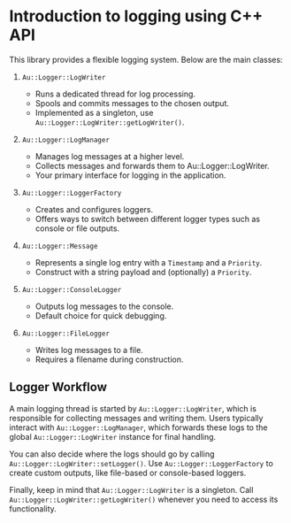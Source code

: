 # Introduction to logging using C++ API

This library provides a flexible logging system. Below are the main classes:

1. `Au::Logger::LogWriter`
   - Runs a dedicated thread for log processing.
   - Spools and commits messages to the chosen output.
   - Implemented as a singleton, use `Au::Logger::LogWriter::getLogWriter()`.

2. `Au::Logger::LogManager`
   - Manages log messages at a higher level.
   - Collects messages and forwards them to Au::Logger::LogWriter.
   - Your primary interface for logging in the application.

3. `Au::Logger::LoggerFactory`
   - Creates and configures loggers.
   - Offers ways to switch between different logger types such as console or file outputs.

4. `Au::Logger::Message`
   - Represents a single log entry with a `Timestamp` and a `Priority`.
   - Construct with a string payload and (optionally) a `Priority`.

5. `Au::Logger::ConsoleLogger`
   - Outputs log messages to the console.
   - Default choice for quick debugging.

6. `Au::Logger::FileLogger`
   - Writes log messages to a file.
   - Requires a filename during construction.

## Logger Workflow

A main logging thread is started by `Au::Logger::LogWriter`, which is responsible for collecting messages and writing them. Users typically interact with `Au::Logger::LogManager`, which forwards these logs to the global `Au::Logger::LogWriter` instance for final handling.

You can also decide where the logs should go by calling `Au::Logger::LogWriter::setLogger()`. Use `Au::Logger::LoggerFactory` to create custom outputs, like file-based or console-based loggers.

Finally, keep in mind that `Au::Logger::LogWriter` is a singleton. Call `Au::Logger::LogWriter::getLogWriter()` whenever you need to access its functionality.
